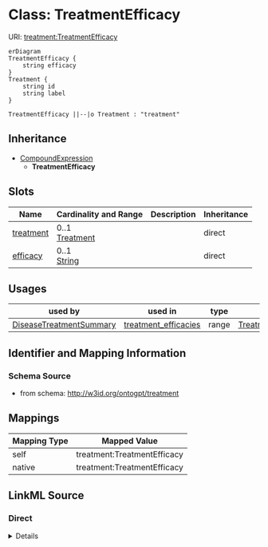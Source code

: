 

# Class: TreatmentEfficacy



URI: [treatment:TreatmentEfficacy](http://w3id.org/ontogpt/treatments/TreatmentEfficacy)



```mermaid
erDiagram
TreatmentEfficacy {
    string efficacy  
}
Treatment {
    string id  
    string label  
}

TreatmentEfficacy ||--|o Treatment : "treatment"

```




## Inheritance
* [CompoundExpression](CompoundExpression.md)
    * **TreatmentEfficacy**



## Slots

| Name | Cardinality and Range | Description | Inheritance |
| ---  | --- | --- | --- |
| [treatment](treatment.md) | 0..1 <br/> [Treatment](Treatment.md) |  | direct |
| [efficacy](efficacy.md) | 0..1 <br/> [String](String.md) |  | direct |





## Usages

| used by | used in | type | used |
| ---  | --- | --- | --- |
| [DiseaseTreatmentSummary](DiseaseTreatmentSummary.md) | [treatment_efficacies](treatment_efficacies.md) | range | [TreatmentEfficacy](TreatmentEfficacy.md) |






## Identifier and Mapping Information







### Schema Source


* from schema: http://w3id.org/ontogpt/treatment





## Mappings

| Mapping Type | Mapped Value |
| ---  | ---  |
| self | treatment:TreatmentEfficacy |
| native | treatment:TreatmentEfficacy |





## LinkML Source

<!-- TODO: investigate https://stackoverflow.com/questions/37606292/how-to-create-tabbed-code-blocks-in-mkdocs-or-sphinx -->

### Direct

<details>
```yaml
name: TreatmentEfficacy
from_schema: http://w3id.org/ontogpt/treatment
is_a: CompoundExpression
attributes:
  treatment:
    name: treatment
    from_schema: http://w3id.org/ontogpt/treatment
    domain_of:
    - TreatmentMechanism
    - TreatmentAdverseEffect
    - TreatmentEfficacy
    range: Treatment
  efficacy:
    name: efficacy
    from_schema: http://w3id.org/ontogpt/treatment
    rank: 1000
    domain_of:
    - TreatmentEfficacy
    range: string

```
</details>

### Induced

<details>
```yaml
name: TreatmentEfficacy
from_schema: http://w3id.org/ontogpt/treatment
is_a: CompoundExpression
attributes:
  treatment:
    name: treatment
    from_schema: http://w3id.org/ontogpt/treatment
    alias: treatment
    owner: TreatmentEfficacy
    domain_of:
    - TreatmentMechanism
    - TreatmentAdverseEffect
    - TreatmentEfficacy
    range: Treatment
  efficacy:
    name: efficacy
    from_schema: http://w3id.org/ontogpt/treatment
    rank: 1000
    alias: efficacy
    owner: TreatmentEfficacy
    domain_of:
    - TreatmentEfficacy
    range: string

```
</details>